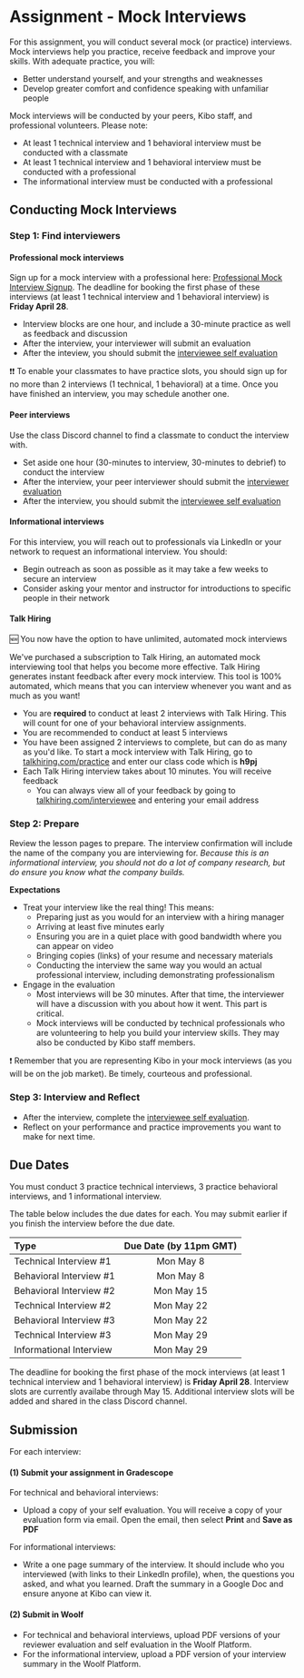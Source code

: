 # Assignment - Mock Interviews

For this assignment, you will conduct several mock (or practice) interviews. Mock interviews help you practice, receive feedback and improve your skills. With adequate practice, you will: 

- Better understand yourself, and your strengths and weaknesses
- Develop greater comfort and confidence speaking with unfamiliar people

Mock interviews will be conducted by your peers, Kibo staff, and professional volunteers. Please note:

- At least 1 technical interview and 1 behavioral interview must be conducted with a classmate
- At least 1 technical interview and 1 behavioral interview must be conducted with a professional
- The informational interview must be conducted with a professional

## Conducting Mock Interviews

### Step 1: Find interviewers

#### Professional mock interviews
Sign up for a mock interview with a professional here: <a href="https://lu.ma/kibo-mockinterviews" target="_blank">Professional Mock Interview Signup</a>. The deadline for booking the first phase of these interviews (at least 1 technical interview and 1 behavioral interview) is **Friday April 28**.

- Interview blocks are one hour, and include a 30-minute practice as well as feedback and discussion
- After the interview, your interviewer will submit an evaluation
- After the inteview, you should submit the <a href="https://forms.gle/xzL6N7VKfpbLrn8y8" target="_blank">interviewee self evaluation</a>

<aside> 
❗❗ To enable your classmates to have practice slots, you should sign up for no more than 2 interviews (1 technical, 1 behavioral) at a time. Once you have finished an interview, you may schedule another one. 
</aside>


#### Peer interviews
Use the class Discord channel to find a classmate to conduct the interview with. 

- Set aside one hour (30-minutes to interview, 30-minutes to debrief) to conduct the interview
- After the interview, your peer interviewer should submit the <a href="https://forms.gle/WLLEVSoir9dhRHhR9" target="_blank">interviewer evaluation</a>
- After the interview, you should submit the <a href="https://forms.gle/xzL6N7VKfpbLrn8y8" target="_blank">interviewee self evaluation</a>

#### Informational interviews
For this interview, you will reach out to professionals via LinkedIn or your network to request an informational interview. You should:

- Begin outreach as soon as possible as it may take a few weeks to secure an interview 
- Consider asking your mentor and instructor for introductions to specific people in their network

#### Talk Hiring

<aside>
  🆕 You now have the option to have unlimited, automated mock interviews
  </aside>
  
We've purchased a subscription to Talk Hiring, an automated mock interviewing tool that helps you become more effective. Talk Hiring generates instant feedback after every mock interview.  This tool is 100% automated, which means that you can interview whenever you want and as much as you want!
- You are **required** to conduct at least 2 interviews with Talk Hiring. This will count for one of your behavioral interview assignments. 
- You are recommended to conduct at least 5 interviews
- You have been assigned 2 interviews to complete, but can do as many as you'd like. To start a mock interview with Talk Hiring, go to <a href="https://talkhiring.com/practice" target="_blank">talkhiring.com/practice</a> and enter our class code which is **h9pj** 
- Each Talk Hiring interview takes about 10 minutes. You will receive feedback 
  - You can always view all of your feedback by going to <a href="http://talkhiring.com/interviewee" target="_blank">talkhiring.com/interviewee</a> and entering your email address


### Step 2: Prepare 
Review the lesson pages to prepare. The interview confirmation will include the name of the company you are interviewing for. _Because this is an informational interview, you should not do a lot of company research, but do ensure you know what the company builds._ 

**Expectations**

- Treat your interview like the real thing! This means:
  - Preparing just as you would for an interview with a hiring manager
  - Arriving at least five minutes early 
  - Ensuring you are in a quiet place with good bandwidth where you can appear on video 
  - Bringing copies (links) of your resume and necessary materials
  - Conducting the interview the same way you would an actual professional interview, including demonstrating professionalism 
- Engage in the evaluation
  - Most interviews will be 30 minutes. After that time, the interviewer will have a discussion with you about how it went. This part is critical.
  - Mock interviews will be conducted by technical professionals who are volunteering to help you build your interview skills. They may also be conducted by Kibo staff members.

<aside>
❗ Remember that you are representing Kibo in your mock interviews (as you will be on the job market). Be timely, courteous and professional.
</aside>

### Step 3: Interview and Reflect
- After the interview, complete the <a href="https://forms.gle/xzL6N7VKfpbLrn8y8" target="_blank">interviewee self evaluation</a>. 
- Reflect on your performance and practice improvements you want to make for next time.


## Due Dates
You must conduct 3 practice technical interviews, 3 practice behavioral interviews, and 1 informational interview. 

The table below includes the due dates for each. You may submit earlier if you finish the interview before the due date. 

| Type                                      | Due Date (by 11pm GMT)
| :---                                              |  :----: 
| Technical Interview #1                            | Mon May 8
| Behavioral Interview #1                           | Mon May 8
| Behavioral Interview #2                           | Mon May 15
| Technical Interview #2                            | Mon May 22
| Behavioral Interview #3                           | Mon May 22
| Technical Interview #3                            | Mon May 29
| Informational Interview                           | Mon May 29

The deadline for booking the first phase of the mock interviews (at least 1 technical interview and 1 behavioral interview) is **Friday April 28**. Interview slots are currently availabe through May 15. Additional interview slots will be added and shared in the class Discord channel.

## Submission

For each interview:

#### (1) Submit your assignment in Gradescope
For technical and behavioral interviews:
- Upload a copy of your self evaluation. You will receive a copy of your evaluation form via email. Open the email, then select **Print** and **Save as PDF**

For informational interviews:
- Write a one page summary of the interview. It should include who you interviewed (with links to their LinkedIn profile), when, the questions you asked, and what you learned. Draft the summary in a Google Doc and ensure anyone at Kibo can view it. 


#### (2) Submit in Woolf
- For technical and behavioral interviews, upload PDF versions of your reviewer evaluation and self evaluation in the Woolf Platform.
- For the informational interview, upload a PDF version of your interview summary in the Woolf Platform.

